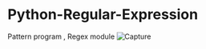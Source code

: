 # Python-Regular-Expression
Pattern program , Regex module
![Capture](https://user-images.githubusercontent.com/82565293/125027158-71e42400-e0a3-11eb-8e93-1c92be895556.PNG)
